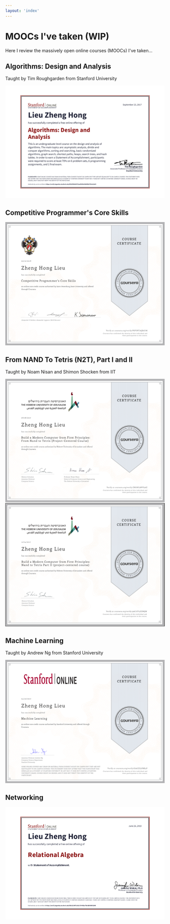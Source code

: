 ```yaml
---
layout: 'index'
---
```

# MOOCs I've taken (WIP)

Here I review the massively open online courses (MOOCs) I've taken...

## Algorithms: Design and Analysis
Taught by Tim Roughgarden from Stanford University

![](/img/mooc_certs/algos_1.png)

## Competitive Programmer's Core Skills
![](/img/mooc_certs/cpsk.png)

## From NAND To Tetris (N2T), Part I and II
Taught by Noam Nisan and Shimon Shocken from IIT

![](/img/mooc_certs/n2t_I.png)
![](/img/mooc_certs/n2t_II.png)

## Machine Learning
Taught by Andrew Ng from Stanford University

![](/img/mooc_certs/ml.png)

## Networking
![](/img/mooc_certs/db4.png)
